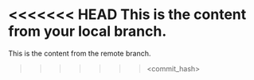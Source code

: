 <<<<<<< HEAD
This is the content from your local branch.
=======
This is the content from the remote branch.
>>>>>>> <commit_hash>
